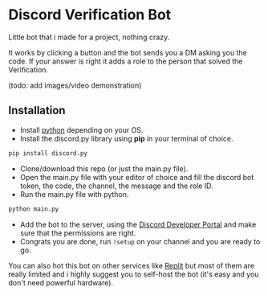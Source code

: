 # Discord Verification Bot
Little bot that i made for a project, nothing crazy.

It works by clicking a button and the bot sends you a DM asking you the code. If your answer is right it adds a role to the person that solved the Verification.

(todo: add images/video demonstration)
## Installation
- Install [python](https://www.python.org/downloads/) depending on your OS.
- Install the discord.py library using **pip** in your terminal of choice.
```bash
pip install discord.py
```
- Clone/download this repo (or just the main.py file).
- Open the main.py file with your editor of choice and fill the discord bot token, the code, the channel, the message and the role ID.
- Run the main.py file with python.
```bash
python main.py
```
- Add the bot to the server, using the [Discord Developer Portal](https://discord.com/developers/applications) and make sure that the permissions are right.
- Congrats you are done, run `!setup` on your channel and you are ready to go.
  
You can also hot this bot on other services like [Replit](https://replit.com) but most of them are really limited and i highly suggest you to self-host the bot (it's easy and you don't need powerful hardware).
